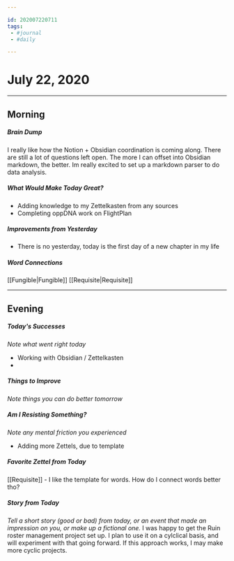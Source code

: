 ```yaml
---

id: 202007220711
tags:
 - #journal
 - #daily

---
```


# July 22, 2020
---
## Morning
##### Brain Dump
I really like how the Notion + Obsidian coordination is coming along. There are still a lot of questions left open. The more I can offset into Obsidian markdown, the better. Im really excited to set up a markdown parser to do data analysis.

##### What Would Make Today Great?
- Adding knowledge to my Zettelkasten from any sources
- Completing oppDNA work on FlightPlan

##### Improvements from Yesterday
- There is no yesterday, today is the first day of a new chapter in my life

##### Word Connections
[[Fungible|Fungible]]
[[Requisite|Requisite]]

---
## Evening
##### Today's Successes
*Note what went right today*
 - Working with Obsidian / Zettelkasten
 - 

##### Things to Improve
*Note things you can do better tomorrow*

##### Am I Resisting Something?
*Note any mental friction you experienced*
 - Adding more Zettels, due to template

##### Favorite Zettel from Today
[[Requisite]] - I like the template for words. How do I connect words better tho?

##### Story from Today
*Tell a short story (good or bad) from today, or an event that made an impression on you, or make up a fictional one.*
I was happy to get the Ruin roster management project set up. I plan to use it on a cylclical basis, and will experiment with that going forward. If this approach works, I may make more cyclic projects.
